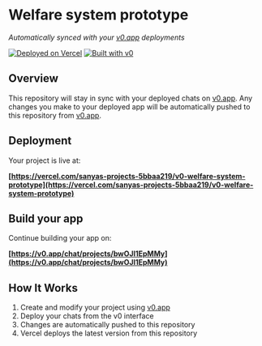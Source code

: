 # Welfare system prototype

*Automatically synced with your [v0.app](https://v0.app) deployments*

[![Deployed on Vercel](https://img.shields.io/badge/Deployed%20on-Vercel-black?style=for-the-badge&logo=vercel)](https://vercel.com/sanyas-projects-5bbaa219/v0-welfare-system-prototype)
[![Built with v0](https://img.shields.io/badge/Built%20with-v0.app-black?style=for-the-badge)](https://v0.app/chat/projects/bwOJl1EpMMy)

## Overview

This repository will stay in sync with your deployed chats on [v0.app](https://v0.app).
Any changes you make to your deployed app will be automatically pushed to this repository from [v0.app](https://v0.app).

## Deployment

Your project is live at:

**[https://vercel.com/sanyas-projects-5bbaa219/v0-welfare-system-prototype](https://vercel.com/sanyas-projects-5bbaa219/v0-welfare-system-prototype)**

## Build your app

Continue building your app on:

**[https://v0.app/chat/projects/bwOJl1EpMMy](https://v0.app/chat/projects/bwOJl1EpMMy)**

## How It Works

1. Create and modify your project using [v0.app](https://v0.app)
2. Deploy your chats from the v0 interface
3. Changes are automatically pushed to this repository
4. Vercel deploys the latest version from this repository
